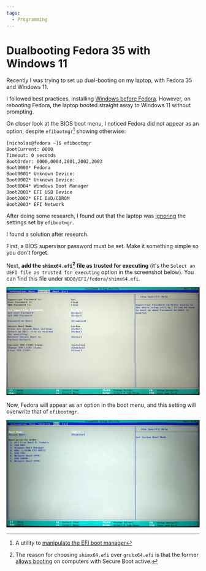 ```yaml
---
tags:
  - Programming
---
```

# Dualbooting Fedora 35 with Windows 11

Recently I was trying to set up dual-booting on my laptop, with Fedora 35 and Windows 11. 

I followed best practices, installing [Windows before Fedora][windows-before-linux]. However, on rebooting Fedora, the laptop booted straight away to Windows 11 without prompting.

On closer look at the BIOS boot menu, I noticed Fedora did not appear as an option, despite `efibootmgr`[^efibootmgr] showing otherwise:

```
[nicholas@fedora ~]$ efibootmgr
BootCurrent: 0000
Timeout: 0 seconds
BootOrder: 0000,0004,2001,2002,2003
Boot0000* Fedora
Boot0001* Unknown Device: 
Boot0002* Unknown Device: 
Boot0004* Windows Boot Manager
Boot2001* EFI USB Device
Boot2002* EFI DVD/CDROM
Boot2003* EFI Network
```

After doing some research, I found out that the laptop was [ignoring][efibootmgr-ignored] the settings set by `efibootmgr`.

I found a solution after research.

First, a BIOS supervisor password must be set. Make it something simple so you don't forget.

Next, **add the `shimx64.efi`[^shimx64] file as trusted for executing** (it's the `Select an UEFI file as trusted for executing` option in the screenshot below). You can find this file under `HDD0/EFI/fedora/shimx64.efi`.

![](/static/images/2022-02-26/security.jpg)

Now, Fedora will appear as an option in the boot menu, and this setting will overwrite that of `efibootmgr`.

![](/static/images/2022-02-26/boot.jpg)

[^efibootmgr]: A utility to [manipulate the EFI boot manager](https://linux.die.net/man/8/efibootmgr)
[^shimx64]: The reason for choosing `shimx64.efi` over `grubx64.efi` is that the former [allows booting](https://askubuntu.com/questions/342365/what-is-the-difference-between-grubx64-and-shimx64) on computers with Secure Boot active.

[windows-before-linux]: https://wiki.archlinux.org/title/Dual_boot_with_Windows#Installation
[efibootmgr-ignored]: https://github.com/rhboot/efibootmgr/issues/19